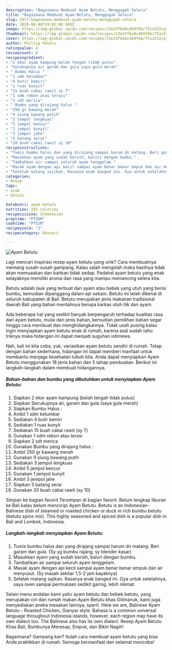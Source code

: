 ```yaml
---
description: "Bagaimana Membuat Ayam Betutu, Menggugah Selera"
title: "Bagaimana Membuat Ayam Betutu, Menggugah Selera"
slug: 1977-bagaimana-membuat-ayam-betutu-menggugah-selera
date: 2020-08-06T19:02:08.969Z
image: https://img-global.cpcdn.com/recipes/13e33f8a8cdb9f6b/751x532cq70/ayam-betutu-foto-resep-utama.jpg
thumbnail: https://img-global.cpcdn.com/recipes/13e33f8a8cdb9f6b/751x532cq70/ayam-betutu-foto-resep-utama.jpg
cover: https://img-global.cpcdn.com/recipes/13e33f8a8cdb9f6b/751x532cq70/ayam-betutu-foto-resep-utama.jpg
author: Phillip Peters
ratingvalue: 4
reviewcount: 8
recipeingredient:
- "2 ekor ayam kampung belah tengah tidak putus"
- "Secukupnya air garam dan gula saya gula merah"
- " Bumbu Halus "
- "1 sdm ketumbar"
- "4 butir kemiri"
- "1 ruas kunyit"
- "15 buah cabai rawit sy 7"
- "1 sdm rebon atau terasi"
- "2 sdt merica"
- " Bumbu yang dirajang halus "
- "250 gr bawang merah"
- "9 siung bawang putih"
- "3 jempol lengkuas"
- "5 jempol kencur"
- "1 jempol kunyit"
- "3 jempol jahe"
- "5 batang serai"
- "20 buah cabai rawit sy 10"
recipeinstructions:
- "Tumis bumbu halus dan yang dirajang sampai harum dn matang. Beri garam dan gula. (Sy yg bumbu rajang, sy blender kasar)"
- "Masukkan ayam yang sudah bersih, baluri dengan bumbu."
- "Tambahkan air sampai seluruh ayam tenggelam."
- "Masak ayam dengan api kecil sampai ayam benar benar empuk dan air menyusut. (Sy masak sekitar 1,5-2 jam kayaknya)"
- "Setelah matang sajikan. Rasanya enak banged ini. Oya untuk setelahnya, saya oven sampai permukaan sedikit garing, lebih nikmat."
categories:
- Resep
tags:
- ayam
- betutu

katakunci: ayam betutu 
nutrition: 192 calories
recipecuisine: Indonesian
preptime: "PT26M"
cooktime: "PT52M"
recipeyield: "2"
recipecategory: Dessert

---
```



![Ayam Betutu](https://img-global.cpcdn.com/recipes/13e33f8a8cdb9f6b/751x532cq70/ayam-betutu-foto-resep-utama.jpg)

Lagi mencari inspirasi resep ayam betutu yang unik? Cara membuatnya memang susah-susah gampang. Kalau salah mengolah maka hasilnya tidak akan memuaskan dan bahkan tidak sedap. Padahal ayam betutu yang enak selayaknya memiliki aroma dan rasa yang mampu memancing selera kita.

Betutu adalah lauk yang terbuat dari ayam atau bebek yang utuh yang berisi bumbu, kemudian dipanggang dalam api sekam. Betutu ini telah dikenal di seluruh kabupaten di Bali. Betutu merupakan jenis makanan tradisional daerah Bali yang bahan mentahnya berupa karkas utuh itik dan ayam.

Ada beberapa hal yang sedikit banyak berpengaruh terhadap kualitas rasa dari ayam betutu, mulai dari jenis bahan, kemudian pemilihan bahan segar hingga cara membuat dan menghidangkannya. Tidak usah pusing kalau ingin menyiapkan ayam betutu enak di rumah, karena asal sudah tahu triknya maka hidangan ini dapat menjadi suguhan istimewa.


Nah, kali ini kita coba, yuk, variasikan ayam betutu sendiri di rumah. Tetap dengan bahan sederhana, hidangan ini dapat memberi manfaat untuk membantu menjaga kesehatan tubuh kita. Anda dapat menyiapkan Ayam Betutu menggunakan 18 jenis bahan dan 5 tahap pembuatan. Berikut ini langkah-langkah dalam membuat hidangannya.

<!--inarticleads1-->

##### Bahan-bahan dan bumbu yang dibutuhkan untuk menyiapkan Ayam Betutu:

1. Siapkan 2 ekor ayam kampung (belah tengah tidak putus)
1. Siapkan Secukupnya air, garam dan gula (saya gula merah)
1. Siapkan  Bumbu Halus :
1. Ambil 1 sdm ketumbar
1. Sediakan 4 butir kemiri
1. Sediakan 1 ruas kunyit
1. Sediakan 15 buah cabai rawit (sy 7)
1. Gunakan 1 sdm rebon atau terasi
1. Siapkan 2 sdt merica
1. Gunakan  Bumbu yang dirajang halus :
1. Ambil 250 gr bawang merah
1. Gunakan 9 siung bawang putih
1. Sediakan 3 jempol lengkuas
1. Ambil 5 jempol kencur
1. Gunakan 1 jempol kunyit
1. Ambil 3 jempol jahe
1. Siapkan 5 batang serai
1. Gunakan 20 buah cabai rawit (sy 10)


Simpan ke bagian favorit Tersimpan di bagian favorit. Belum lengkap liburan ke Bali kalau belum mencicipi Ayam Betutu. Betutu is an Indonesian-Balinese dish of steamed or roasted chicken or duck in rich bumbu betutu (betutu spice mix). This highly seasoned and spiced dish is a popular dish in Bali and Lombok, Indonesia. 

<!--inarticleads2-->

##### Langkah-langkah menyiapkan Ayam Betutu:

1. Tumis bumbu halus dan yang dirajang sampai harum dn matang. Beri garam dan gula. (Sy yg bumbu rajang, sy blender kasar)
1. Masukkan ayam yang sudah bersih, baluri dengan bumbu.
1. Tambahkan air sampai seluruh ayam tenggelam.
1. Masak ayam dengan api kecil sampai ayam benar benar empuk dan air menyusut. (Sy masak sekitar 1,5-2 jam kayaknya)
1. Setelah matang sajikan. Rasanya enak banged ini. Oya untuk setelahnya, saya oven sampai permukaan sedikit garing, lebih nikmat.


Selain menu andalan kami yaitu ayam betutu dan bebek betutu, yang merupakan ciri dari rumah makan Ayam Betutu khas Gilimanuk, kami juga menyediakan aneka masakan lainnya, sperti. Here we are, Balinese Ayam Betutu - Roasted Chicken, Gianyar style. Bahasa is a common universal language throughout Indonesia islands, however, each region may have its own dialect too. The Balinese also has its own dialect. Resep Ayam Betutu Khas Bali, Bumbunya Meresap, Empuk, dan Bikin Nagih! 

Bagaimana? Gampang kan? Itulah cara membuat ayam betutu yang bisa Anda praktikkan di rumah. Semoga bermanfaat dan selamat mencoba!
